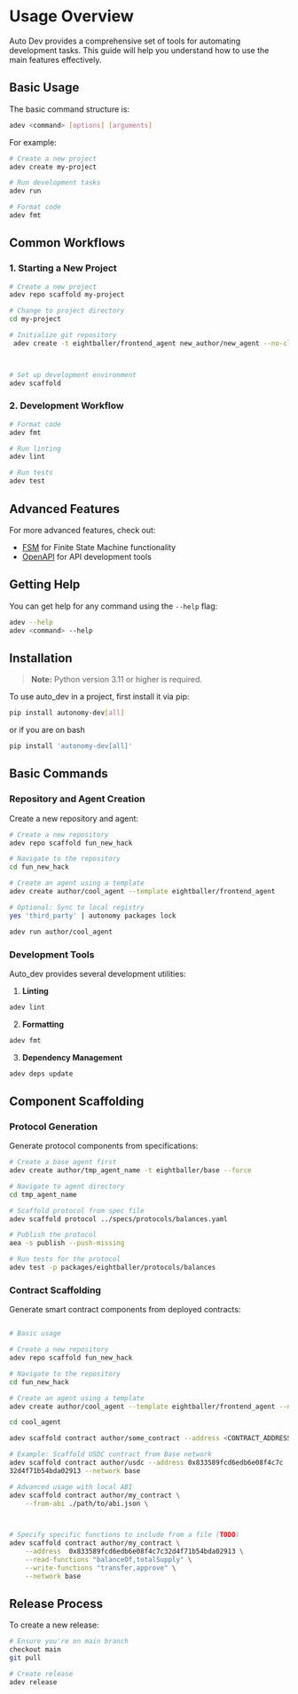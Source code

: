 # Usage Overview

Auto Dev provides a comprehensive set of tools for automating development tasks. This guide will help you understand how to use the main features effectively.

## Basic Usage

The basic command structure is:

```bash
adev <command> [options] [arguments]
```

For example:
```bash
# Create a new project
adev create my-project

# Run development tasks
adev run

# Format code
adev fmt
```

## Common Workflows

### 1. Starting a New Project

```bash
# Create a new project
adev repo scaffold my-project

# Change to project directory
cd my-project

# Initialize git repository
 adev create -t eightballer/frontend_agent new_author/new_agent --no-clean-up



# Set up development environment
adev scaffold
```

### 2. Development Workflow

```bash
# Format code
adev fmt

# Run linting
adev lint

# Run tests
adev test
```

## Advanced Features

For more advanced features, check out:
- [FSM](fsm.md) for Finite State Machine functionality
- [OpenAPI](openapi.md) for API development tools

## Getting Help

You can get help for any command using the `--help` flag:

```bash
adev --help
adev <command> --help
```

## Installation

> **Note:** Python version 3.11 or higher is required.

To use auto_dev in a project, first install it via pip:

```bash
pip install autonomy-dev[all]
```

or if you are on bash

```bash
pip install 'autonomy-dev[all]'
```

## Basic Commands

### Repository and Agent Creation

Create a new repository and agent:

```bash
# Create a new repository
adev repo scaffold fun_new_hack

# Navigate to the repository
cd fun_new_hack

# Create an agent using a template
adev create author/cool_agent --template eightballer/frontend_agent

# Optional: Sync to local registry
yes 'third_party' | autonomy packages lock

adev run author/cool_agent
```

### Development Tools

Auto_dev provides several development utilities:

1. **Linting**
```bash
adev lint
```

2. **Formatting**
```bash
adev fmt
```

3. **Dependency Management**
```bash
adev deps update
```

## Component Scaffolding

### Protocol Generation

Generate protocol components from specifications:

```bash
# Create a base agent first
adev create author/tmp_agent_name -t eightballer/base --force

# Navigate to agent directory
cd tmp_agent_name

# Scaffold protocol from spec file
adev scaffold protocol ../specs/protocols/balances.yaml 

# Publish the protocol
aea -s publish --push-missing

# Run tests for the protocol
adev test -p packages/eightballer/protocols/balances
```

### Contract Scaffolding

Generate smart contract components from deployed contracts:

```bash

# Basic usage

# Create a new repository
adev repo scaffold fun_new_hack

# Navigate to the repository
cd fun_new_hack

# Create an agent using a template
adev create author/cool_agent --template eightballer/frontend_agent --no-clean-up

cd cool_agent

adev scaffold contract author/some_contract --address <CONTRACT_ADDRESS> --network <NETWORK_NAME>

# Example: Scaffold USDC contract from Base network
adev scaffold contract author/usdc --address 0x833589fcd6edb6e08f4c7c
32d4f71b54bda02913 --network base

# Advanced usage with local ABI
adev scaffold contract author/my_contract \
    --from-abi ./path/to/abi.json \



# Specify specific functions to include from a file (TODO)
adev scaffold contract author/my_contract \
    --address  0x833589fcd6edb6e08f4c7c32d4f71b54bda02913 \
    --read-functions "balanceOf,totalSupply" \
    --write-functions "transfer,approve" \
    --network base
```

## Release Process

To create a new release:

```bash
# Ensure you're on main branch
checkout main
git pull

# Create release
adev release
```
